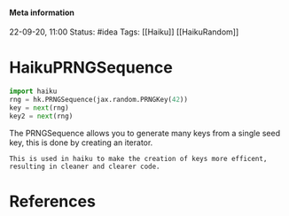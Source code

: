 #### Meta information
22-09-20, 11:00
Status: #idea
Tags: [[Haiku]] [[HaikuRandom]]





# HaikuPRNGSequence
```python
import haiku
rng = hk.PRNGSequence(jax.random.PRNGKey(42))
key = next(rng)
key2 = next(rng)
```

The PRNGSequence allows you to generate many keys from a single seed key, this is done by creating an iterator.

```ad-important
This is used in haiku to make the creation of keys more efficent, resulting in cleaner and clearer code.
```




# References
